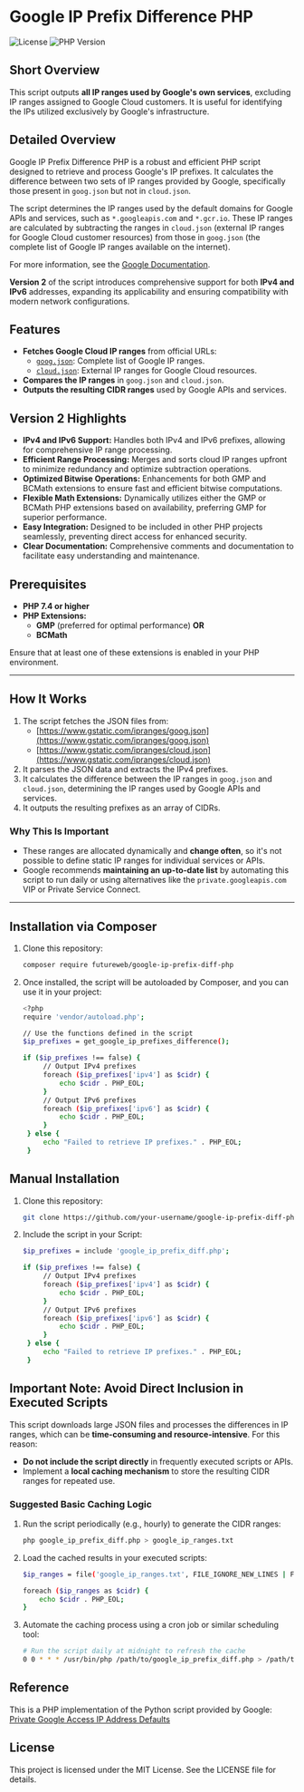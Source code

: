 # Google IP Prefix Difference PHP

![License](https://img.shields.io/github/license/futureweb/google-ip-prefix-diff-php)
![PHP Version](https://img.shields.io/badge/PHP-7.4%2B-blue.svg)

## Short Overview
This script outputs **all IP ranges used by Google's own services**, excluding IP ranges assigned to Google Cloud customers. It is useful for identifying the IPs utilized exclusively by Google's infrastructure.

## Detailed Overview

Google IP Prefix Difference PHP is a robust and efficient PHP script designed to retrieve and process Google's IP prefixes. It calculates the difference between two sets of IP ranges provided by Google, specifically those present in `goog.json` but not in `cloud.json`. 

The script determines the IP ranges used by the default domains for Google APIs and services, such as `*.googleapis.com` and `*.gcr.io`. These IP ranges are calculated by subtracting the ranges in `cloud.json` (external IP ranges for Google Cloud customer resources) from those in `goog.json` (the complete list of Google IP ranges available on the internet).

For more information, see the [Google Documentation](https://cloud.google.com/vpc/docs/configure-private-google-access#ip-addr-defaults).

**Version 2** of the script introduces comprehensive support for both **IPv4 and IPv6** addresses, expanding its applicability and ensuring compatibility with modern network configurations.

## Features

- **Fetches Google Cloud IP ranges** from official URLs:
  - [`goog.json`](https://www.gstatic.com/ipranges/goog.json): Complete list of Google IP ranges.
  - [`cloud.json`](https://www.gstatic.com/ipranges/cloud.json): External IP ranges for Google Cloud resources.
- **Compares the IP ranges** in `goog.json` and `cloud.json`.
- **Outputs the resulting CIDR ranges** used by Google APIs and services.

## Version 2 Highlights
- **IPv4 and IPv6 Support:** Handles both IPv4 and IPv6 prefixes, allowing for comprehensive IP range processing.
- **Efficient Range Processing:** Merges and sorts cloud IP ranges upfront to minimize redundancy and optimize subtraction operations.
- **Optimized Bitwise Operations:** Enhancements for both GMP and BCMath extensions to ensure fast and efficient bitwise computations.
- **Flexible Math Extensions:** Dynamically utilizes either the GMP or BCMath PHP extensions based on availability, preferring GMP for superior performance.
- **Easy Integration:** Designed to be included in other PHP projects seamlessly, preventing direct access for enhanced security.
- **Clear Documentation:** Comprehensive comments and documentation to facilitate easy understanding and maintenance.

## Prerequisites

- **PHP 7.4 or higher**
- **PHP Extensions:**
  - **GMP** (preferred for optimal performance) **OR**
  - **BCMath**

Ensure that at least one of these extensions is enabled in your PHP environment.

---

## How It Works

1. The script fetches the JSON files from:
   - [https://www.gstatic.com/ipranges/goog.json](https://www.gstatic.com/ipranges/goog.json)
   - [https://www.gstatic.com/ipranges/cloud.json](https://www.gstatic.com/ipranges/cloud.json)
2. It parses the JSON data and extracts the IPv4 prefixes.
3. It calculates the difference between the IP ranges in `goog.json` and `cloud.json`, determining the IP ranges used by Google APIs and services.
4. It outputs the resulting prefixes as an array of CIDRs.

### Why This Is Important

- These ranges are allocated dynamically and **change often**, so it's not possible to define static IP ranges for individual services or APIs.
- Google recommends **maintaining an up-to-date list** by automating this script to run daily or using alternatives like the `private.googleapis.com` VIP or Private Service Connect.

---

## Installation via Composer

1. Clone this repository:
   ```bash
   composer require futureweb/google-ip-prefix-diff-php
2. Once installed, the script will be autoloaded by Composer, and you can use it in your project:
   ```bash
   <?php
   require 'vendor/autoload.php';

   // Use the functions defined in the script
   $ip_prefixes = get_google_ip_prefixes_difference();

   if ($ip_prefixes !== false) {
        // Output IPv4 prefixes
        foreach ($ip_prefixes['ipv4'] as $cidr) {
            echo $cidr . PHP_EOL;
        }
        // Output IPv6 prefixes
        foreach ($ip_prefixes['ipv6'] as $cidr) {
            echo $cidr . PHP_EOL;
        }
    } else {
        echo "Failed to retrieve IP prefixes." . PHP_EOL;
    }

## Manual Installation

1. Clone this repository:
   ```bash
   git clone https://github.com/your-username/google-ip-prefix-diff-php.git
2. Include the script in your Script:
   ```bash
   $ip_prefixes = include 'google_ip_prefix_diff.php';

   if ($ip_prefixes !== false) {
        // Output IPv4 prefixes
        foreach ($ip_prefixes['ipv4'] as $cidr) {
            echo $cidr . PHP_EOL;
        }
        // Output IPv6 prefixes
        foreach ($ip_prefixes['ipv6'] as $cidr) {
            echo $cidr . PHP_EOL;
        }
    } else {
        echo "Failed to retrieve IP prefixes." . PHP_EOL;
    }

## Important Note: Avoid Direct Inclusion in Executed Scripts

This script downloads large JSON files and processes the differences in IP ranges, which can be **time-consuming and resource-intensive**. For this reason:

- **Do not include the script directly** in frequently executed scripts or APIs.
- Implement a **local caching mechanism** to store the resulting CIDR ranges for repeated use.

### Suggested Basic Caching Logic

1. Run the script periodically (e.g., hourly) to generate the CIDR ranges:
   ```bash
   php google_ip_prefix_diff.php > google_ip_ranges.txt
2. Load the cached results in your executed scripts:
   ```bash
   $ip_ranges = file('google_ip_ranges.txt', FILE_IGNORE_NEW_LINES | FILE_SKIP_EMPTY_LINES);

   foreach ($ip_ranges as $cidr) {
       echo $cidr . PHP_EOL;
   }
3. Automate the caching process using a cron job or similar scheduling tool:
   ```bash
   # Run the script daily at midnight to refresh the cache
   0 0 * * * /usr/bin/php /path/to/google_ip_prefix_diff.php > /path/to/cached_ip_ranges.txt

## Reference
This is a PHP implementation of the Python script provided by Google:
[Private Google Access IP Address Defaults](https://cloud.google.com/vpc/docs/configure-private-google-access#ip-addr-defaults)

## License
This project is licensed under the MIT License. See the LICENSE file for details.
